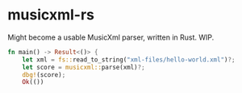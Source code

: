 # musicxml-rs
Might become a usable MusicXml parser, written in Rust. WIP.

```rust
fn main() -> Result<()> {
    let xml = fs::read_to_string("xml-files/hello-world.xml")?;
    let score = musicxml::parse(xml)?;
    dbg!(score);
    Ok(())
  ```
